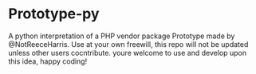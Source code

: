 # Prototype-py
A python interpretation of a PHP vendor package Prototype made by @NotReeceHarris.
Use at your own freewill, this repo will not be updated unless other users cocntribute.
youre welcome to use and develop upon this idea, happy coding!
